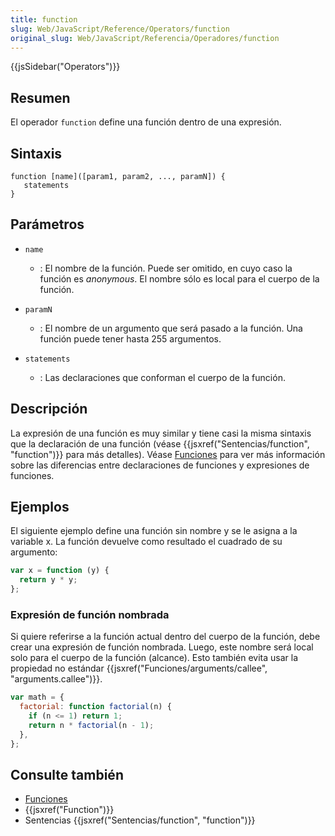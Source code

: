 ```yaml
---
title: function
slug: Web/JavaScript/Reference/Operators/function
original_slug: Web/JavaScript/Referencia/Operadores/function
---
```


{{jsSidebar("Operators")}}

## Resumen

El operador `function` define una función dentro de una expresión.

## Sintaxis

```
function [name]([param1, param2, ..., paramN]) {
   statements
}
```

## Parámetros

- `name`

  - : El nombre de la función. Puede ser omitido, en cuyo caso la función es _anonymous_. El nombre sólo es local para el cuerpo de la función.

- `paramN`

  - : El nombre de un argumento que será pasado a la función. Una función puede tener hasta 255 argumentos.

- `statements`
  - : Las declaraciones que conforman el cuerpo de la función.

## Descripción

La expresión de una función es muy similar y tiene casi la misma sintaxis que la declaración de una función (véase {{jsxref("Sentencias/function", "function")}} para más detalles). Véase [Funciones](/es/docs/Web/JavaScript/Referencia/Funciones) para ver más información sobre las diferencias entre declaraciones de funciones y expresiones de funciones.

## Ejemplos

El siguiente ejemplo define una función sin nombre y se le asigna a la variable x. La función devuelve como resultado el cuadrado de su argumento:

```js
var x = function (y) {
  return y * y;
};
```

### Expresión de función nombrada

Si quiere referirse a la función actual dentro del cuerpo de la función, debe crear una expresión de función nombrada. Luego, este nombre será local solo para el cuerpo de la función (alcance). Esto también evita usar la propiedad no estándar {{jsxref("Funciones/arguments/callee", "arguments.callee")}}.

```js
var math = {
  factorial: function factorial(n) {
    if (n <= 1) return 1;
    return n * factorial(n - 1);
  },
};
```

## Consulte también

- [Funciones](/es/docs/Web/JavaScript/Referencia/Funciones)
- {{jsxref("Function")}}
- Sentencias {{jsxref("Sentencias/function", "function")}}
